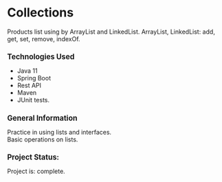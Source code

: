 # Collections
Products list using by ArrayList and LinkedList.
ArrayList, LinkedList: add, get, set, remove, indexOf.

<h2 style="font-weight:bold; font-size:1.2em;">Technologies Used </h2>

* Java 11 <br>
* Spring Boot <br>
* Rest API<br>
* Maven<br>
* JUnit tests.

<h2 style="font-weight:bold; font-size:1.2em;">General Information</h2>
Practice in using lists and interfaces. <br>
Basic operations on lists.    <br>

<h2 style="font-weight:bold; font-size:1.2em;">Project Status:</h2>
Project is: complete.


